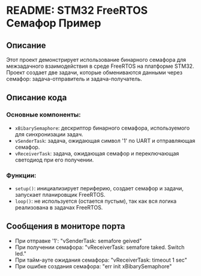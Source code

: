 

# README: STM32 FreeRTOS Семафор Пример

## Описание
Этот проект демонстрирует использование бинарного семафора для межзадачного взаимодействия в среде FreeRTOS на платформе STM32. Проект создает две задачи, которые обмениваются данными через семафор: задача-отправитель и задача-получатель.

## Описание кода
### Основные компоненты:
- `xBibarySemaphore`: дескриптор бинарного семафора, используемого для синхронизации задач.
- `vSenderTask`: задача, ожидающая символ '1' по UART и отправляющая семафор.
- `vReceiverTask`: задача, ожидающая семафор и переключающая светодиод при его получении.

### Функции:
- `setup()`: инициализирует периферию, создает семафор и задачи, запускает планировщик FreeRTOS.
- `loop()`: не используется (остается пустым), так как вся логика реализована в задачах FreeRTOS.

## Сообщения в мониторе порта
- При отправке '1': "vSenderTask: semafore geived"
- При получении семафора: "vReceiverTask: semafore taked. Switch led."
- При тайм-ауте ожидания семафора: "vReceiverTask: timeout 1 sec"
- При ошибке создания семафора: "err init xBibarySemaphore"